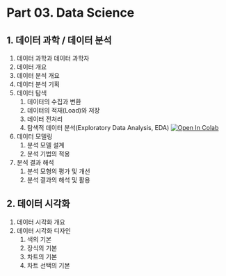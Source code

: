 # **Part 03. Data Science**

## **1. 데이터 과학 / 데이터 분석**

1. 데이터 과학과 데이터 과학자
2. 데이터 개요
3. 데이터 분석 개요
4. 데이터 분석 기획
5. 데이터 탐색
    1. 데이터의 수집과 변환
    2. 데이터의 적재(Load)와 저장
    3. 데이터 전처리
    4. 탐색적 데이터 분석(Exploratory Data Analysis, EDA) [![Open In Colab](https://colab.research.google.com/assets/colab-badge.svg)](https://colab.research.google.com/github/SkyLectures/LectureMaterials/blob/main/Part03_DataScience/P03-1-5-4_EDA.ipynb)
6. 데이터 모델링
    1. 분석 모델 설계
    2. 분석 기법의 적용
7. 분석 결과 해석
    1. 분석 모형의 평가 및 개선
    2. 분석 결과의 해석 및 활용    

## **2. 데이터 시각화**

1. 데이터 시각화 개요
2. 데이터 시각화 디자인
    1. 색의 기본
    2. 장식의 기본
    3. 차트의 기본
    4. 차트 선택의 기본
